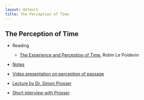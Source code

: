 ```yaml
---
layout: default
title: The Perception of Time
---
```


## The Perception of Time

+ Reading
  + [The Experience and Perception of Time](https://plato.stanford.edu/entries/time-experience/), Robin Le Poidevin
 
+ [Notes](notes)

+ [Video presentation on perception of passage](https://www.youtube.com/watch?v=EnH7V4k9-0M&list=PLvoAL-KSZ32cX32PRBl1D4b4wr8DwhRQ4&index=18)

+ [Lecture by Dr. Simon Prosser](https://www.dur.ac.uk/resources/ias/audio/Simon%20Prosser%20Lecture.mp3)

+ [Short interview with Prosser](https://www.youtube.com/watch?v=17IteFBZksU)

